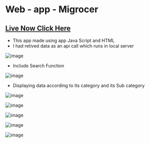 # Web - app - Migrocer
## <a href="http://srivathsav.me/web-app/">Live Now Click Here</a>
* This app made using app Java Script and HTML 
* I had retived data as an api call which runs in local server

![image](https://user-images.githubusercontent.com/73651038/171151391-56f9aaf6-ccc4-40ca-96bd-6279cd0c8515.png)

* Include Search Function

![image](https://user-images.githubusercontent.com/73651038/171151456-6b8c549e-c278-4b06-9bc4-85c0e42f9e83.png)

* Displaying data according to Its category and its Sub category

![image](https://user-images.githubusercontent.com/73651038/171151487-93211fe9-13f8-436e-9599-45a0f63c53ce.png)

![image](https://user-images.githubusercontent.com/73651038/171151509-31e44e7f-15ef-4e0b-9b65-a5114107091d.png)

![image](https://user-images.githubusercontent.com/73651038/171151548-ad66dc49-234e-4b1c-92e0-709e1f7bf4d1.png)

![image](https://user-images.githubusercontent.com/73651038/171151578-2e8f7fef-2c24-4b56-b910-b5b1aaa865d3.png)

![image](https://user-images.githubusercontent.com/73651038/171151611-c9c592bc-72b4-4f43-a998-55856f3599d5.png)



